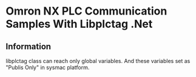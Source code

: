 # Omron NX PLC Communication Samples With Libplctag .Net 

## Information

libplctag class can reach only global variables. And these variables set as "Publis Only" in sysmac platform.  



